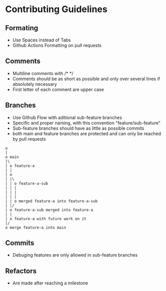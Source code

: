 # Contributing Guidelines

## Formating
- Use Spaces instead of Tabs
- Github Actions Formatting on pull requests

## Comments
- Multiline comments with /* */
- Comments should be as short as possible and only over several lines if absolutely necessary
- First letter of each comment are upper case

## Branches
- Use Github Flow with aditional sub-feature branches
- Specific and proper naming, with this convention "feature/sub-feature"
- Sub-feature branches should have as little as possible commits
- both main and feature branches are protected and can only be reached by pull requests
```
o                                        
|                                        
o main                            
|\                                       
| o feature-a                            
| |                                      
| o                                      
| |\                                     
| | o feature-a-sub                      
| | |                                    
| | |                                    
| | |                                    
| | o merged feature-a into feature-a-sub
| |/                                     
| o feature-a-sub merged into feature-a  
| |                                      
| o feature-a with future work on it     
|/                                       
o merge feature-a into main
```
## Commits
- Debuging features are only allowed in sub-feature branches

## Refactors
- Are made after reaching a milestone
